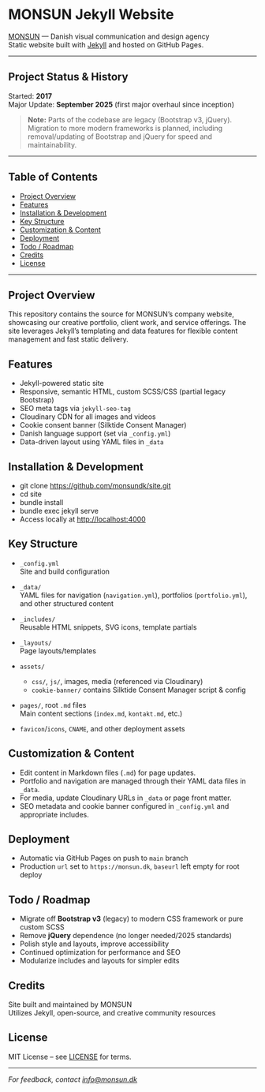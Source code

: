 # MONSUN Jekyll Website

[MONSUN](https://monsun.dk) — Danish visual communication and design agency  
Static website built with [Jekyll](https://jekyllrb.com/) and hosted on GitHub Pages.

---

## Project Status & History

Started: **2017**  
Major Update: **September 2025** (first major overhaul since inception)  
> **Note:** Parts of the codebase are legacy (Bootstrap v3, jQuery). Migration to more modern frameworks is planned, including removal/updating of Bootstrap and jQuery for speed and maintainability.

---

## Table of Contents

- [Project Overview](#project-overview)
- [Features](#features)
- [Installation & Development](#installation--development)
- [Key Structure](#key-structure)
- [Customization & Content](#customization--content)
- [Deployment](#deployment)
- [Todo / Roadmap](#todo--roadmap)
- [Credits](#credits)
- [License](#license)

---

## Project Overview

This repository contains the source for MONSUN’s company website, showcasing our creative portfolio, client work, and service offerings. The site leverages Jekyll’s templating and data features for flexible content management and fast static delivery.

## Features

- Jekyll-powered static site
- Responsive, semantic HTML, custom SCSS/CSS (partial legacy Bootstrap)
- SEO meta tags via `jekyll-seo-tag`
- Cloudinary CDN for all images and videos
- Cookie consent banner (Silktide Consent Manager)
- Danish language support (set via `_config.yml`)
- Data-driven layout using YAML files in `_data`

## Installation & Development
- git clone https://github.com/monsundk/site.git
- cd site
- bundle install
- bundle exec jekyll serve
- Access locally at [http://localhost:4000](http://localhost:4000)

## Key Structure

- `_config.yml`  
  Site and build configuration

- `_data/`  
  YAML files for navigation (`navigation.yml`), portfolios (`portfolio.yml`), and other structured content

- `_includes/`  
  Reusable HTML snippets, SVG icons, template partials

- `_layouts/`  
  Page layouts/templates

- `assets/`  
  - `css/`, `js/`, images, media (referenced via Cloudinary)
  - `cookie-banner/` contains Silktide Consent Manager script & config

- `pages/`, root `.md` files  
  Main content sections (`index.md`, `kontakt.md`, etc.)

- `favicon`/`icons`, `CNAME`, and other deployment assets

## Customization & Content

- Edit content in Markdown files (`.md`) for page updates.
- Portfolio and navigation are managed through their YAML data files in `_data`.
- For media, update Cloudinary URLs in `_data` or page front matter.
- SEO metadata and cookie banner configured in `_config.yml` and appropriate includes.

## Deployment

- Automatic via GitHub Pages on push to `main` branch
- Production `url` set to `https://monsun.dk`, `baseurl` left empty for root deploy

## Todo / Roadmap

- Migrate off **Bootstrap v3** (legacy) to modern CSS framework or pure custom SCSS
- Remove **jQuery** dependence (no longer needed/2025 standards)
- Polish style and layouts, improve accessibility
- Continued optimization for performance and SEO
- Modularize includes and layouts for simpler edits

## Credits

Site built and maintained by MONSUN  
Utilizes Jekyll, open-source, and creative community resources

## License

MIT License – see [LICENSE](LICENSE) for terms.

---

_For feedback, contact [info@monsun.dk](mailto:info@monsun.dk)_
